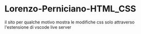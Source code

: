 # Lorenzo-Perniciano-HTML_CSS
il sito per qualche motivo mostra le modifiche css solo attraverso l'estensione di vscode live server
